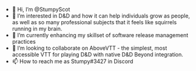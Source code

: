 - 👋 Hi, I’m @StumpyScot
- 👀 I’m interested in D&D and how it can help individuals grow as people, as well as so many professional subjects that it feels like squirrels running in my brain.
- 🌱 I’m currently enhancing my skillset of software release management practices
- 💞️ I’m looking to collaborate on AboveVTT - the simplest, most accessible VTT for playing D&D with native D&D Beyond integration.
- 📫 How to reach me as Stumpy#3427 in Discord

<!---
StumpyScot/StumpyScot is a ✨ special ✨ repository because its `README.md` (this file) appears on your GitHub profile.
You can click the Preview link to take a look at your changes.
--->
